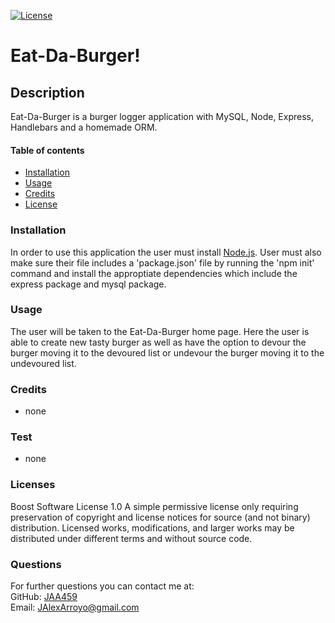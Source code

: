 [![License](https://img.shields.io/badge/License-Boost%201.0-lightblue.svg)](https://www.boost.org/LICENSE_1_0.txt)
    
  # Eat-Da-Burger! #


  ## Description ##
  Eat-Da-Burger is a burger logger application with MySQL, Node, Express, Handlebars and a homemade ORM.
      
      
  #### Table of contents ####
  * [Installation](#installation)
  * [Usage](#usage)
  * [Credits](#credits)
  * [License](#license)
      
      
  ### Installation ###
  In order to use this application the user must install [Node.js](https://nodejs.org/en/). User must also make sure their file includes a 'package.json' file by running the 'npm init' command and install the approptiate dependencies which include the express package and mysql package.
      
      
  ### Usage ###
  The user will be taken to the Eat-Da-Burger home page. Here the user is able to create new tasty burger as well as have the option to devour the burger moving it to the devoured list or undevour the burger moving it to the undevoured list.
      
      
  ### Credits ###
  * none
      
      
  ### Test ###
  * none

  ### Licenses ###
  Boost Software License 1.0
  A simple permissive license only requiring preservation of copyright and license notices for source (and not binary) distribution. Licensed works, modifications, and larger works may be distributed under different terms and without source code.
  ### Questions ###
  For further questions you can contact me at:</br>
  GitHub: [JAA459](https://github.com/JAA459) </br>
  Email: [JAlexArroyo@gmail.com](JAlexArroyo@gmail.com)